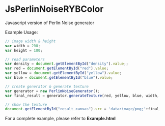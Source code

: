 JsPerlinNoiseRYBColor
=====================

Javascript version of Perlin Noise generator

Example Usage:

```javascript
// image width & height
var width = 200;
var height = 100;

// read parameters
var density = document.getElementById("density").value;;
var red = document.getElementById("red").value;
var yellow = document.getElementById("yellow").value;
var blue = document.getElementById("blue").value;

// create generator & generate texture
var generator = new PerlinNoiseGenerator();	
var final_result = generator.generateTexture(red, yellow, blue, width, height, density);

// show the texture
document.getElementById("result_canvas").src = 'data:image/png;'+final_result;
```

For a complete example, please refer to **Example.html**

